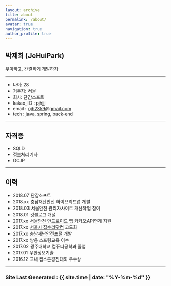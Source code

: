 ```yaml
---
layout: archive
title: about
permalink: /about/
avatar: true
navigation: true
author_profile: true
---
```


## 박제희 (JeHuiPark)

우아하고, 간결하게 개발하자

---


>
  - 나이: 28   
  - 거주지: 서울
  - 회사: 단감소프트
  - kakao_ID : pjhjjj
  - email : pjh2359@gmail.com
  - tech : java, spring, back-end


---

## 자격증
>
  - SQLD
  - 정보처리기사
  - OCJP

---

## 이력
>
  - 2018.07 단감소프트
  - 2018.xx 충남재난안전 하이브리드앱 개발
  - 2018.03 서울안전 관리자사이트 개선작업 참여
  - 2018.01 깃블로그 개설
  - 2017.xx [서울안전 안드로이드 앱](https://play.google.com/store/apps/details?id=kr.go.seoul.hybrid.SafeCity) 카카오API연계 지원
  - 2017.xx [서울시 집수리닷컴](https://jibsuri.seoul.go.kr/) 고도화
  - 2017.xx [충남재난안전포털](https://safe.chungnam.go.kr/) 개발
  - 2017.xx 쌍용 스프링교육 이수
  - 2017.02 광주대학교 컴퓨터공학과 졸업
  - 2017.01 무한정보기술
  - 2016.12 교내 캡스톤경진대회 우수상






---

### Site Last Generated : {{ site.time | date: "%Y-%m-%d"  }}
